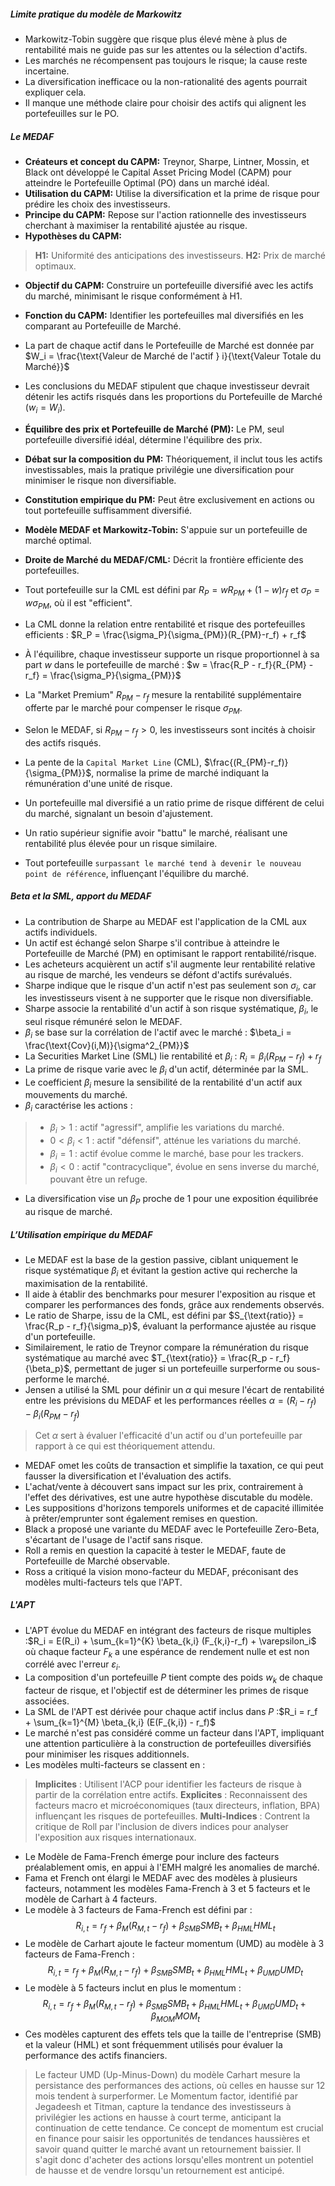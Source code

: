 ##### Limite pratique du modèle de Markowitz
- Markowitz-Tobin suggère que risque plus élevé mène à plus de rentabilité mais ne guide pas sur les attentes ou la sélection d'actifs.
- Les marchés ne récompensent pas toujours le risque; la cause reste incertaine.
- La diversification inefficace ou la non-rationalité des agents pourrait expliquer cela.
- Il manque une méthode claire pour choisir des actifs qui alignent les portefeuilles sur le PO.

##### Le MEDAF
- **Créateurs et concept du CAPM:** Treynor, Sharpe, Lintner, Mossin, et Black ont développé le Capital Asset Pricing Model (CAPM) pour atteindre le Portefeuille Optimal (PO) dans un marché idéal.
- **Utilisation du CAPM:** Utilise la diversification et la prime de risque pour prédire les choix des investisseurs.
- **Principe du CAPM:** Repose sur l'action rationnelle des investisseurs cherchant à maximiser la rentabilité ajustée au risque.
- **Hypothèses du CAPM:** 
>**H1:** Uniformité des anticipations des investisseurs.
>**H2:** Prix de marché optimaux.
- **Objectif du CAPM:** Construire un portefeuille diversifié avec les actifs du marché, minimisant le risque conformément à H1.
- **Fonction du CAPM:** Identifier les portefeuilles mal diversifiés en les comparant au Portefeuille de Marché.
- La part de chaque actif dans le Portefeuille de Marché est donnée par $W_i = \frac{\text{Valeur de Marché de l'actif } i}{\text{Valeur Totale du Marché}}$

- Les conclusions du MEDAF stipulent que chaque investisseur devrait détenir les actifs risqués dans les proportions du Portefeuille de Marché ($w_i = W_i$).
- **Équilibre des prix et Portefeuille de Marché (PM):** Le PM, seul portefeuille diversifié idéal, détermine l'équilibre des prix.
- **Débat sur la composition du PM:** Théoriquement, il inclut tous les actifs investissables, mais la pratique privilégie une diversification pour minimiser le risque non diversifiable.
- **Constitution empirique du PM:** Peut être exclusivement en actions ou tout portefeuille suffisamment diversifié.
- **Modèle MEDAF et Markowitz-Tobin:** S'appuie sur un portefeuille de marché optimal.
- **Droite de Marché du MEDAF/CML:** Décrit la frontière efficiente des portefeuilles.
- Tout portefeuille sur la CML est défini par $R_P = wR_{PM} + (1-w)r_f$ et $\sigma_P = w\sigma_{PM}$, où il est "efficient".
- La CML donne la relation entre rentabilité et risque des portefeuilles efficients : $R_P = \frac{\sigma_P}{\sigma_{PM}}(R_{PM}-r_f) + r_f$
- À l'équilibre, chaque investisseur supporte un risque proportionnel à sa part $w$ dans le portefeuille de marché : $w = \frac{R_P - r_f}{R_{PM} - r_f} = \frac{\sigma_P}{\sigma_{PM}}$
- La "Market Premium" $R_{PM} - r_f$ mesure la rentabilité supplémentaire offerte par le marché pour compenser le risque $\sigma_{PM}$.
- Selon le MEDAF, si $R_{PM} - r_f > 0$, les investisseurs sont incités à choisir des actifs risqués.
- La pente de la `Capital Market Line` (CML), $\frac{(R_{PM}-r_f)}{\sigma_{PM}}$, normalise la prime de marché indiquant la rémunération d'une unité de risque.
- Un portefeuille mal diversifié a un ratio prime de risque différent de celui du marché, signalant un besoin d'ajustement.
- Un ratio supérieur signifie avoir "battu" le marché, réalisant une rentabilité plus élevée pour un risque similaire.
- Tout portefeuille `surpassant le marché tend à devenir le nouveau point de référence`, influençant l'équilibre du marché.

##### Beta et la SML, apport du MEDAF
- La contribution de Sharpe au MEDAF est l'application de la CML aux actifs individuels.
- Un actif est échangé selon Sharpe s'il contribue à atteindre le Portefeuille de Marché (PM) en optimisant le rapport rentabilité/risque.
- Les acheteurs acquièrent un actif s'il augmente leur rentabilité relative au risque de marché, les vendeurs se défont d'actifs surévalués.
- Sharpe indique que le risque d'un actif n'est pas seulement son $\sigma_i$, car les investisseurs visent à ne supporter que le risque non diversifiable.
- Sharpe associe la rentabilité d'un actif à son risque systématique, $\beta_i$, le seul risque rémunéré selon le MEDAF.
- $\beta_i$ se base sur la corrélation de l'actif avec le marché : $\beta_i = \frac{\text{Cov}(i,M)}{\sigma^2_{PM}}$
- La Securities Market Line (SML) lie rentabilité et $\beta_i$ : $R_i = \beta_i (R_{PM}-r_f) + r_f$
- La prime de risque varie avec le $\beta_i$ d'un actif, déterminée par la SML.
- Le coefficient $\beta_i$ mesure la sensibilité de la rentabilité d'un actif aux mouvements du marché.
- $\beta_i$ caractérise les actions :
 > - $\beta_i > 1$ : actif "agressif", amplifie les variations du marché.
  >- $0 < \beta_i < 1$ : actif "défensif", atténue les variations du marché.
  >- $\beta_i = 1$ : actif évolue comme le marché, base pour les trackers.
  >- $\beta_i < 0$ : actif "contracyclique", évolue en sens inverse du marché, pouvant être un refuge.
- La diversification vise un $\beta_P$ proche de 1 pour une exposition équilibrée au risque de marché.
##### L’Utilisation empirique du MEDAF
- Le MEDAF est la base de la gestion passive, ciblant uniquement le risque systématique $\beta_i$ et évitant la gestion active qui recherche la maximisation de la rentabilité.
- Il aide à établir des benchmarks pour mesurer l'exposition au risque et comparer les performances des fonds, grâce aux rendements observés.
- Le ratio de Sharpe, issu de la CML, est défini par $S_{\text{ratio}} = \frac{R_p - r_f}{\sigma_p}$, évaluant la performance ajustée au risque d'un portefeuille.
- Similairement, le ratio de Treynor compare la rémunération du risque systématique au marché avec $T_{\text{ratio}} = \frac{R_p - r_f}{\beta_p}$, permettant de juger si un portefeuille surperforme ou sous-performe le marché.
- Jensen a utilisé la SML pour définir un $\alpha$ qui mesure l'écart de rentabilité entre les prévisions du MEDAF et les performances réelles $\alpha = (R_i - r_f) - \beta_i(R_{PM}-r_f)$
>Cet $\alpha$ sert à évaluer l'efficacité d'un actif ou d'un portefeuille par rapport à ce qui est théoriquement attendu.
- MEDAF omet les coûts de transaction et simplifie la taxation, ce qui peut fausser la diversification et l'évaluation des actifs.
- L'achat/vente à découvert sans impact sur les prix, contrairement à l'effet des dérivatives, est une autre hypothèse discutable du modèle.
- Les suppositions d'horizons temporels uniformes et de capacité illimitée à prêter/emprunter sont également remises en question.
- Black a proposé une variante du MEDAF avec le Portefeuille Zero-Beta, s'écartant de l'usage de l'actif sans risque.
- Roll a remis en question la capacité à tester le MEDAF, faute de Portefeuille de Marché observable.
- Ross a critiqué la vision mono-facteur du MEDAF, préconisant des modèles multi-facteurs tels que l'APT.
##### L'APT
- L'APT évolue du MEDAF en intégrant des facteurs de risque multiples :$R_i = E(R_i) + \sum_{k=1}^{K} \beta_{k,i} (F_{k,i}-r_f) + \varepsilon_i$
où chaque facteur $F_{k}$ a une espérance de rendement nulle et est non corrélé avec l'erreur $\varepsilon_i$.
- La composition d'un portefeuille $P$ tient compte des poids $w_k$ de chaque facteur de risque, et l'objectif est de déterminer les primes de risque associées.
- La SML de l'APT est dérivée pour chaque actif inclus dans $P$ :$R_i = r_f + \sum_{k=1}^{M} \beta_{k,i} (E(F_{k,i}) - r_f)$
- Le marché n'est pas considéré comme un facteur dans l'APT, impliquant une attention particulière à la construction de portefeuilles diversifiés pour minimiser les risques additionnels.
- Les modèles multi-facteurs se classent en :
>**Implicites** : Utilisent l'ACP pour identifier les facteurs de risque à partir de la corrélation entre actifs.
>**Explicites** : Reconnaissent des facteurs macro et microéconomiques (taux directeurs, inflation, BPA) influençant les risques de portefeuilles.
>**Multi-Indices** : Contrent la critique de Roll par l'inclusion de divers indices pour analyser l'exposition aux risques internationaux.
- Le Modèle de Fama-French émerge pour inclure des facteurs préalablement omis, en appui à l'EMH malgré les anomalies de marché.
- Fama et French ont élargi le MEDAF avec des modèles à plusieurs facteurs, notamment les modèles Fama-French à 3 et 5 facteurs et le modèle de Carhart à 4 facteurs.
- Le modèle à 3 facteurs de Fama-French est défini par : $$R_{i,t} = r_f + \beta_{M} (R_{M,t} - r_f) + \beta_{SMB} SMB_t + \beta_{HML} HML_t$$
- Le modèle de Carhart ajoute le facteur momentum (UMD) au modèle à 3 facteurs de Fama-French :$$R_{i,t} = r_f + \beta_{M} (R_{M,t} - r_f) + \beta_{SMB} SMB_t + \beta_{HML} HML_t + \beta_{UMD} UMD_t$$
- Le modèle à 5 facteurs inclut en plus le momentum :$$R_{i,t} = r_f + \beta_{M} (R_{M,t} - r_f) + \beta_{SMB} SMB_t + \beta_{HML} HML_t + \beta_{UMD} UMD_t + \beta_{MOM} MOM_t$$
- Ces modèles capturent des effets tels que la taille de l'entreprise (SMB) et la valeur (HML) et sont fréquemment utilisés pour évaluer la performance des actifs financiers.
>Le facteur UMD (Up-Minus-Down) du modèle Carhart mesure la persistance des performances des actions, où celles en hausse sur 12 mois tendent à surperformer.
>Le Momentum factor, identifié par Jegadeesh et Titman, capture la tendance des investisseurs à privilégier les actions en hausse à court terme, anticipant la continuation de cette tendance.
>Ce concept de momentum est crucial en finance pour saisir les opportunités de tendances haussières et savoir quand quitter le marché avant un retournement baissier.
>Il s'agit donc d'acheter des actions lorsqu'elles montrent un potentiel de hausse et de vendre lorsqu'un retournement est anticipé.




